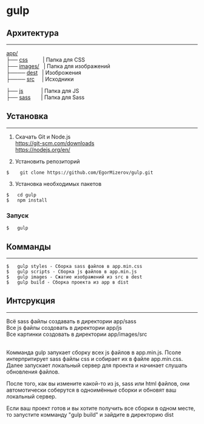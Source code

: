 # gulp

## Архитектура
<hr>
<a href="https://github.com/EgorMizerov/gulp/app/">app/</a><br>
├── <a href="https://github.com/EgorMizerov/gulp/app/css">css</a> &nbsp&nbsp&nbsp&nbsp&nbsp&nbsp&nbsp&nbsp&nbsp| Папка для CSS<br>
├── <a href="https://github.com/EgorMizerov/gulp/app/images">images/</a>&nbsp&nbsp | Папка для изображений<br>
├──── <a href="https://github.com/EgorMizerov/gulp/app/images/dest">dest</a>&nbsp&nbsp | Изоброжения<br>
├──── <a href="https://github.com/EgorMizerov/gulp/app/images/src">src</a>&nbsp&nbsp&nbsp&nbsp | Исходники<br>

├── <a href="https://github.com/EgorMizerov/gulp/app/js">js</a> &nbsp;&nbsp;&nbsp;&nbsp;&nbsp;&nbsp;&nbsp;&nbsp;&nbsp;&nbsp;&nbsp;| Папка для JS<br>
├── <a href="https://github.com/EgorMizerov/gulp/app/sass">sass</a>&nbsp;&nbsp;&nbsp;&nbsp;&nbsp;&nbsp; | Папка для Sass<br>

## Установка
<hr>

1. Скачать Git и Node.js<br>
https://git-scm.com/downloads<br>
https://nodejs.org/en/

2. Установить репозиторий
```
$    git clone https://github.com/EgorMizerov/gulp.git
```
3. Установка необходимых пакетов

```
$   cd gulp
$   npm install
```
### Запуск
```
$   gulp
```

## Комманды
<hr>

```
$   gulp styles - Сборка sass файлов в app.min.css
$   gulp scripts - Сборка js файлов в app.min.js
$   gulp images - Сжатие изображений из src в dest
$   gulp build - Сборка проекта из app в dist

```

## Интсрукция
<hr>
Всё sass файлы создавать в директории app/sass<br>
Все js файлы создовать в директории app/js<br>
Все картинки создовать в директории app/images/src<br><br>

Комманда gulp запукает сборку всех js файлов в app.min.js. Псоле интерпритирует sass файлы css и собирает их в файле app.min.css. Далее запускает локальный сервер для проекта и начинает слушать обновления файлов.

После того, как вы измените какой-то из js, sass или html файлов, они автомотически соберутся в одноимённые сборки и обновят ваш локальный сервер.

Если ваш проект готов и вы хотите получить все сборки в одном месте, то запустите комманду "gulp build" и зайдите в директорию dist